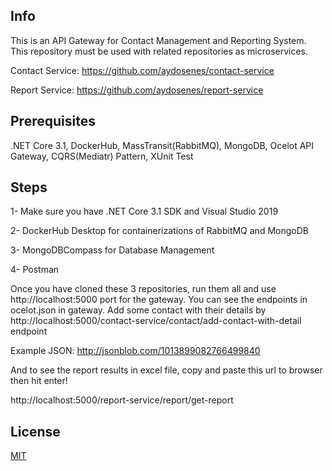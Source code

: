## Info

This is an API Gateway for Contact Management and Reporting System. This repository must be used with related repositories as microservices.

Contact Service: https://github.com/aydosenes/contact-service

Report Service: https://github.com/aydosenes/report-service

## Prerequisites

.NET Core 3.1, DockerHub, MassTransit(RabbitMQ), MongoDB, Ocelot API Gateway, CQRS(Mediatr) Pattern, XUnit Test

## Steps

1- Make sure you have .NET Core 3.1 SDK and Visual Studio 2019

2- DockerHub Desktop for containerizations of RabbitMQ and MongoDB

3- MongoDBCompass for Database Management

4- Postman

Once you have cloned these 3 repositories, run them all and use http://localhost:5000 port for the gateway.
You can see the endpoints in ocelot.json in gateway.
Add some contact with their details by http://localhost:5000/contact-service/contact/add-contact-with-detail endpoint

Example JSON: http://jsonblob.com/1013899082766499840

And to see the report results in excel file, copy and paste this url to browser then hit enter!

http://localhost:5000/report-service/report/get-report

## License
[MIT](https://choosealicense.com/licenses/mit/)

